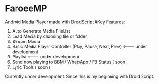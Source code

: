 # FaroeeMP
Android Media Player made with DroidScript
#Key Features:
   1. Auto Generate Media FileList
   2. Load Media by choosing file or folder
   3. Stream Media
   4. Basic Media Player Controller (Play, Pause, Next, Prev) <--- under development
   5. Playlist <--- under development
   6. Send now playing to BBM / WhatsApp / FB Status ( soon )
   7. Lyric Tools ( soon )
  
  Currently under development. Since this is my beginning with Droid Script.
